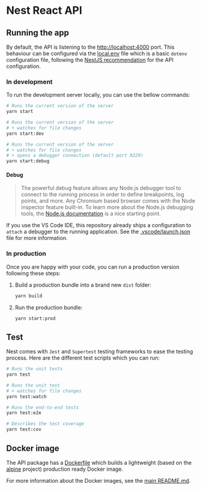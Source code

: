 # Nest React API

## Running the app

By default, the API is listening to the [http://localhost:4000](http://localhost:4000) port. This behaviour can be configured via the [local.env](./env/local.env) file which is a basic `dotenv` configuration file, following the [NestJS recommendation](https://docs.nestjs.com/techniques/configuration) for the API configuration.

### In development

To run the development server locally, you can use the bellow commands:

```sh
# Runs the current version of the server
yarn start

# Runs the current version of the server
# + watches for file changes
yarn start:dev

# Runs the current version of the server
# + watches for file changes
# + opens a debugger connection (default port 9229)
yarn start:debug
```

#### Debug

> The powerful debug feature allows any Node.js debugger tool to connect to the running process in order to define breakpoints, log points, and more. Any Chromium based browser comes with the Node inspector feature built-in. To learn more about the Node.js debugging tools, the [Node.js documentation](https://nodejs.org/de/docs/guides/debugging-getting-started/) is a nice starting point.

If you use the VS Code IDE, this repository already ships a configuration to `attach` a debugger to the running application. See the [.vscode/launch.json](../../.vscode/launch.json) file for more information.

### In production

Once you are happy with your code, you can run a production version following these steps:

1. Build a production bundle into a brand new `dist` folder:

   ```sh
   yarn build
   ```

2. Run the production bundle:

   ```sh
   yarn start:prod
   ```

## Test

Nest comes with `Jest` and `Supertest` testing frameworks to ease the testing process. Here are the different test scripts which you can run:

```sh
# Runs the unit tests
yarn test

# Runs the unit test
# + watches for file changes
yarn test:watch

# Runs the end-to-end tests
yarn test:e2e

# Describes the test coverage
yarn test:cov
```

## Docker image

The API package has a [Dockerfile](./Dockerfile) which builds a lightweight (based on the [alpine](https://alpinelinux.org/) project) production ready Docker image.

For more information about the Docker images, see the [main README.md](../../README.md#docker-images).
